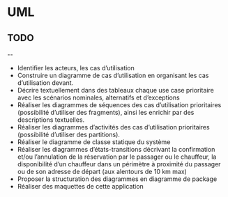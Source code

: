 # UML

## TODO

--

- Identifier les acteurs, les cas d’utilisation
- Construire un diagramme de cas d’utilisation en organisant les cas d’utilisation devant.
- Décrire textuellement dans des tableaux chaque use case prioritaire avec les scénarios nominales, alternatifs et d’exceptions
- Réaliser les diagrammes de séquences des cas d’utilisation prioritaires (possibilité d’utiliser des fragments), ainsi les enrichir par des descriptions textuelles.
- Réaliser les diagrammes d’activités des cas d’utilisation prioritaires (possibilité d’utiliser des partitions).
- Réaliser le diagramme de classe statique du système
- Réaliser les diagrammes d’états-transitions décrivant la confirmation et/ou l’annulation de la réservation par le passager ou le chauffeur, la disponibilité d’un chauffeur dans un périmètre à proximité du passager ou de son adresse de départ (aux alentours de 10 km max)
- Proposer la structuration des diagrammes en diagramme de package
- Réaliser des maquettes de cette application
